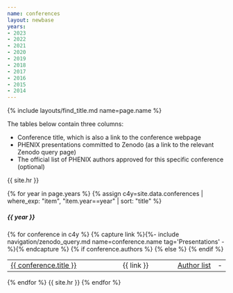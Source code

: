 ```yaml
---
name: conferences
layout: newbase
years:
- 2023
- 2022
- 2021
- 2020
- 2019
- 2018
- 2017
- 2016
- 2015
- 2014
---
```

{% include layouts/find_title.md name=page.name %}

The tables below contain three columns:

* Conference title, which is also a link to the conference webpage
* PHENIX presentations committed to Zenodo (as a link to the relevant Zenodo query page)
* The official list of PHENIX authors approved for this specific conference (optional)

{{ site.hr }}

{% for year in page.years %}
{% assign c4y=site.data.conferences | where_exp: "item", "item.year==year" | sort: "title" %}
<h5>{{ year }}</h5>
{% for conference in c4y %}
{% capture link %}{%- include navigation/zenodo_query.md name=conference.name tag='Presentations' -%}{% endcapture %}

<table width="100%">
  <tr>
    <td width="60%"><nobr><a href="{{ conference.url }}" target="_blank">{{ conference.title }}</a></nobr></td>
    <td width="30%"><nobr>{{ link }}</nobr></td>
    {% if conference.authors %}
    <td width="10%"><nobr><a href="{{ conference.authors }}" target="_blank">Author list</a></nobr></td>
    {% else %}
    <td width="10%"> - </td>
    {% endif %}
  </tr>
</table>
{% endfor %}
{{ site.hr }}
{% endfor %}
